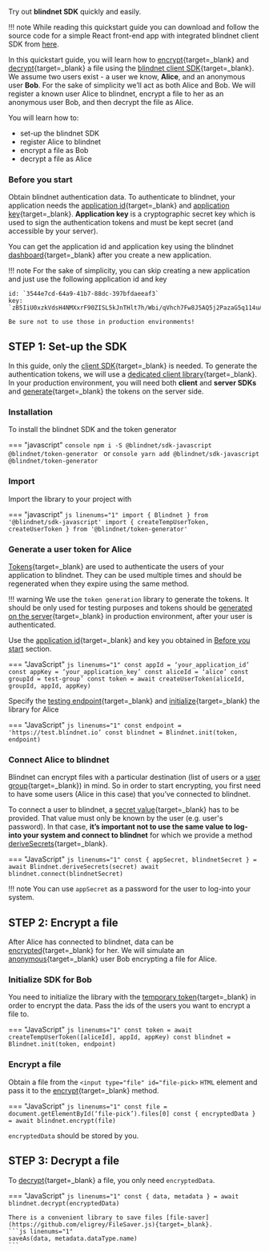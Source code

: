 Try out **blindnet SDK** quickly and easily.

!!! note
    While reading this quickstart guide you can download and follow the source code for a simple React front-end app with integrated blindnet client SDK from [here](https://github.com/blindnet-io/blindnet-client-js-example).

In this quickstart guide, you will learn how to [encrypt](./guides/encrypt.md){target=_blank} and [decrypt](./guides/decrypt.md){target=_blank} a file using the [blindnet client SDK](./guides/introduction.md){target=_blank}.  
We assume two users exist - a user we know, **Alice**, and an anonymous user **Bob**. For the sake of simplicity we’ll act as both Alice and Bob. We will register a known user Alice to blindnet, encrypt a file to her as an anonymous user Bob, and then decrypt the file as Alice.

You will learn how to:

- set-up the blindnet SDK
- register Alice to blindnet
- encrypt a file as Bob
- decrypt a file as Alice

### Before you start
Obtain blindnet authentication data. To authenticate to blindnet, your application needs the [application id](./other/glossary.md#application_id){target=_blank} and [application key](./other/glossary.md#application_key){target=_blank}.
**Application key** is a cryptographic secret key which is used to sign the authentication tokens and must be kept secret (and accessible by your server).

You can get the application id and application key using the blindnet [dashboard](https://dashboard.blindnet.io){target=_blank} after you create a new application.

!!! note
    For the sake of simplicity, you can skip creating a new application and just use the following application id and key

    id: `3544e7cd-64a9-41b7-88dc-397bfdaeeaf3`  
    key: `zB5IiU0xzkVdsH4NMXxrF90ZISL5kJnTHlt7h/Wbi/qVhch7Fw8J5AQ5j2PazaG5q114uApZRH4X1/kTKVx0Cw==`

    Be sure not to use those in production environments!

## **STEP 1**: Set-up the SDK

In this guide, only the [client SDK](./guides/introduction.md){target=_blank} is needed. To generate the authentication tokens, we will use a [dedicated client library](https://www.npmjs.com/package/@blindnet/token-generator){target=_blank}. In your production environment, you will need both **client** and **server SDKs** and [generate](./guides/managing_users_access.md#creating_user_tokens){target=_blank} the tokens on the server side.

### Installation
To install the blindnet SDK and the token generator

=== "javascript"
    ```console
    npm i -S @blindnet/sdk-javascript @blindnet/token-generator
    ```
    or
    ```console
    yarn add @blindnet/sdk-javascript @blindnet/token-generator
    ```

### Import
Import the library to your project with

=== "javascript"
    ```js linenums="1"
    import { Blindnet } from '@blindnet/sdk-javascript'
    import { createTempUserToken, createUserToken } from '@blindnet/token-generator'
    ```

### Generate a user token for **Alice**
[Tokens](./other/glossary.md#authentication_token){target=_blank} are used to authenticate the users of your application to blindnet. They can be used multiple times and should be regenerated when they expire using the same method. 

!!! warning
    We use the `token generation` library to generate the tokens. It should be only used for testing purposes and tokens should be [generated on the server](./guides/managing_users_access.md#creating_user_tokens){target=_blank} in production environment, after your user is authenticated.

Use the [application id](./other/glossary.md#application_id){target=_blank} and key you obtained in [Before you start](#before_you_start) section.

=== "JavaScript"
    ```js linenums="1"
    const appId = ‘your_application_id’
    const appKey = ‘your_application_key’
    const aliceId = ‘alice’
    const groupId = test-group’
    const token = await createUserToken(aliceId, groupId, appId, appKey)
    ```

Specify the [testing endpoint](./other/glossary.md#testing_endpoint){target=_blank} and [initialize](./guides/installation.md#initialization){target=_blank} the library for Alice

=== "JavaScript"
    ```js linenums="1"
    const endpoint = 'https://test.blindnet.io’
    const blindnet = Blindnet.init(token, endpoint)
    ```

### Connect Alice to blindnet

Blindnet can encrypt files with a particular destination (list of users or a [user group](./other/glossary.md#user_groups){target=_blank}) in mind. So in order to start encrypting, you first need to have some users (Alice in this case) that you’ve connected to blindnet.

To connect a user to blindnet, a [secret value](./other/glossary.md#secret_value){target=_blank} has to be provided. That value must only be known 
by the user (e.g. user's password). In that case, **it’s important not to use the same value to log-into your system and connect to blindnet** for which we provide a method [deriveSecrets](./guides/managing_users_access.md#splitting_secrets){target=_blank}.

=== "JavaScript"
    ```js linenums="1"
    const { appSecret, blindnetSecret } = await Blindnet.deriveSecrets(secret)
    await blindnet.connect(blindnetSecret)
    ```

!!! note
    You can use `appSecret` as a password for the user to log-into your system.

## **STEP 2**: Encrypt a file

After Alice has connected to blindnet, data can be [encrypted](./guides/encrypt.md){target=_blank} for her.
We will simulate an [anonymous](./other/glossary.md#anonymous_user){target=_blank} user Bob encrypting a file for Alice.

### Initialize SDK for Bob

You need to initialize the library with the [temporary token](./other/glossary.md#temp_user_token){target=_blank} in order to encrypt the data. Pass the ids of the users you want to encrypt a file to.

=== "JavaScript"
    ```js linenums="1"
    const token = await createTempUserToken([aliceId], appId, appKey)
    const blindnet = Blindnet.init(token, endpoint)
    ```

### Encrypt a file
Obtain a file from the `<input type="file" id="file-pick>` `HTML` element and pass it to the [encrypt](./guides/encrypt.md#encrypt){target=_blank} method.

=== "JavaScript"
    ```js linenums="1"
    const file = document.getElementById(‘file-pick’).files[0]
    const { encryptedData } = await blindnet.encrypt(file)
    ```

`encryptedData` should be stored by you.

## **STEP 3**: Decrypt a file

To [decrypt](./guides/decrypt.md#decrypt){target=_blank} a file, you only need `encryptedData`.

=== "JavaScript"
    ```js linenums="1"
    const { data, metadata } = await blindnet.decrypt(encryptedData)
    ```

    There is a convenient library to save files [file-saver](https://github.com/eligrey/FileSaver.js){target=_blank}.
    ```js linenums="1"
    saveAs(data, metadata.dataType.name)
    ```

